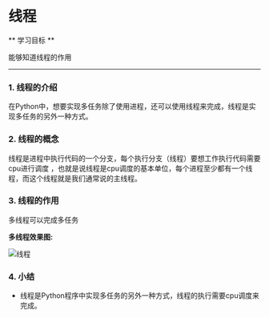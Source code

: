 # 线程

** 学习目标 **

能够知道线程的作用

---

### 1. 线程的介绍

在Python中，想要实现多任务除了使用进程，还可以使用线程来完成，线程是实现多任务的另外一种方式。


### 2. 线程的概念

线程是进程中执行代码的一个分支，每个执行分支（线程）要想工作执行代码需要cpu进行调度，也就是说线程是cpu调度的基本单位，每个进程至少都有一个线程，而这个线程就是我们通常说的主线程。

### 3. 线程的作用

多线程可以完成多任务

**多线程效果图:**

![线程](/multitasking/imgs/线程.png)

### 4. 小结

* 线程是Python程序中实现多任务的另外一种方式，线程的执行需要cpu调度来完成。
